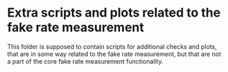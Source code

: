 # Extra scripts and plots related to the fake rate measurement

This folder is supposed to contain scripts for additional checks and plots,
that are in some way related to the fake rate measurement,
but that are not a part of the core fake rate measurement functionality.
